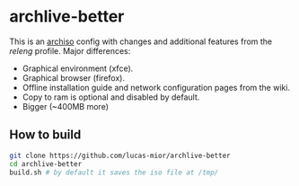 # archlive-better

This is an [archiso](https://wiki.archlinux.org/title/Archiso) config
with changes and additional features from the *releng* profile.
Major differences:
- Graphical environment (xfce).
- Graphical browser (firefox).
- Offline installation guide and network configuration pages from the wiki.
- Copy to ram is optional and disabled by default.
- Bigger (~400MB more)

## How to build
```sh
git clone https://github.com/lucas-mior/archlive-better
cd archlive-better
build.sh # by default it saves the iso file at /tmp/
```
